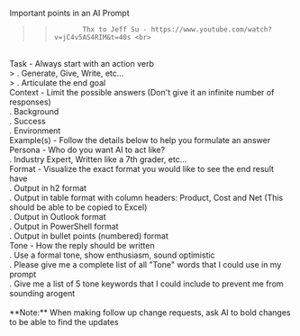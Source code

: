 Important points in an AI Prompt  <br>
> >            Thx to Jeff Su - https://www.youtube.com/watch?v=jC4v5AS4RIM&t=40s <br>
 <br>
Task - Always start with an action verb <br>
>      . Generate, Give, Write, etc...   <br>
>      . Articulate the end goal   <br>
Context - Limit the possible answers (Don't give it an infinite number of responses) <br>  
      . Background   <br>
      . Success   <br>
      . Environment   <br>
Example(s) -  Follow the details below to help you formulate an answer   <br>
Persona - Who do you want AI to act like?   <br>
      . Industry Expert, Written like a 7th grader, etc...   <br>
Format - Visualize the exact format you would like to see the end result have   <br>
      . Output in h2 format   <br>
      . Output in table format with column headers: Product, Cost and Net  (This should be able to be copied to Excel)   <br>
      . Output in Outlook format   <br>
      . Output in PowerShell format   <br>
      . Output in bullet points (numbered) format   <br>
Tone - How the reply should be written   <br>
      . Use a formal tone, show enthusiasm, sound optimistic   <br>
            . Please give me a complete list of all "Tone" words that I could use in my prompt   <br>
            . Give me a list of 5 tone keywords that I could include to prevent me from sounding arogent   <br>
   <br>
**Note:** When making follow up change requests, ask AI to bold changes to be able to find the updates   <br>
